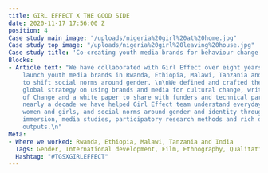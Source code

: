 ```yaml
---
title: GIRL EFFECT X THE GOOD SIDE
date: 2020-11-17 17:56:00 Z
position: 4
Case study main image: "/uploads/nigeria%20girl%20at%20home.jpg"
Case study top image: "/uploads/nigeria%20girl%20leaving%20house.jpg"
Case study title: 'Co-creating youth media brands for behaviour change with Girl Effect. '
Blocks:
- Article text: "We have collaborated with Girl Effect over eight years to help them
    launch youth media brands in Rwanda, Ethiopia, Malawi, Tanzania and India, designed
    to shift social norms around gender. \n\nWe defined and crafted the Girl Effect
    global strategy on using brands and media for cultural change, writing their Theory
    of Change and a white paper to share with funders and technical partners.\n\nOver
    nearly a decade we have helped Girl Effect team understand everyday life for young
    women and girls, and social norms around gender and identity through ethnographic
    immersion, media studies, participatory research methods and rich documentary
    outputs.\n"
Meta:
- Where we worked: Rwanda, Ethiopia, Malawi, Tanzania and India
  Tags: Gender, International development, Film, Ethnography, Qualitative, Young people
  Hashtag: "#TGSXGIRLEFFECT"
---
```


